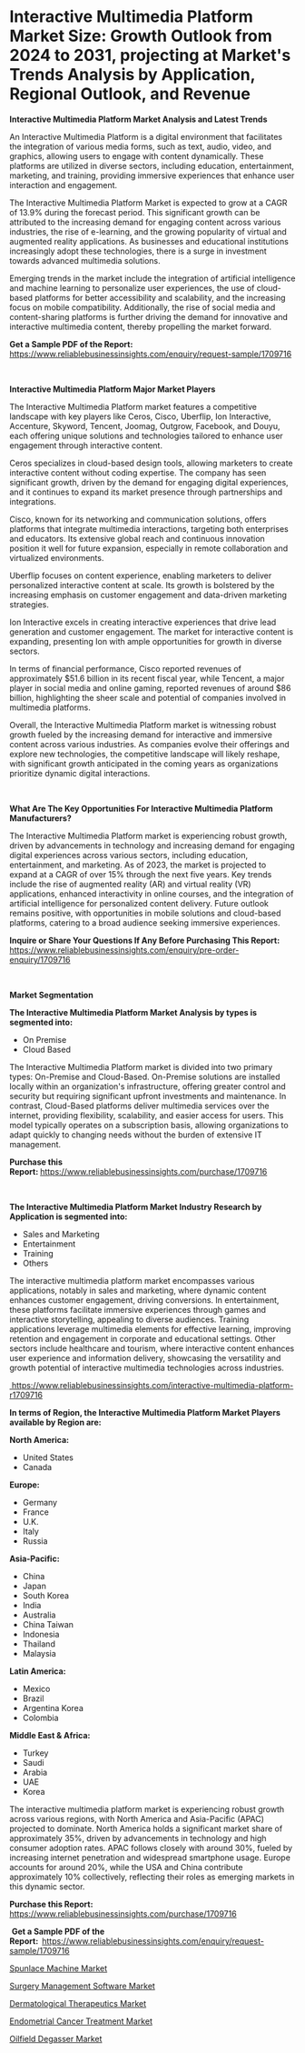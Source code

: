 <p><h1>Interactive Multimedia Platform Market Size: Growth Outlook from 2024 to 2031, projecting at Market's Trends Analysis by Application, Regional Outlook, and Revenue</h1></p><p><strong>Interactive Multimedia Platform Market Analysis and Latest Trends</strong></p>
<p><p>An Interactive Multimedia Platform is a digital environment that facilitates the integration of various media forms, such as text, audio, video, and graphics, allowing users to engage with content dynamically. These platforms are utilized in diverse sectors, including education, entertainment, marketing, and training, providing immersive experiences that enhance user interaction and engagement.</p><p>The Interactive Multimedia Platform Market is expected to grow at a CAGR of 13.9% during the forecast period. This significant growth can be attributed to the increasing demand for engaging content across various industries, the rise of e-learning, and the growing popularity of virtual and augmented reality applications. As businesses and educational institutions increasingly adopt these technologies, there is a surge in investment towards advanced multimedia solutions.</p><p>Emerging trends in the market include the integration of artificial intelligence and machine learning to personalize user experiences, the use of cloud-based platforms for better accessibility and scalability, and the increasing focus on mobile compatibility. Additionally, the rise of social media and content-sharing platforms is further driving the demand for innovative and interactive multimedia content, thereby propelling the market forward.</p></p>
<p><strong>Get a Sample PDF of the Report:&nbsp;</strong> <a href="https://www.reliablebusinessinsights.com/enquiry/request-sample/1709716?utm_campaign=96&utm_medium=2&utm_source=Github&utm_content=ia&utm_term=21102024&utm_id=interactive-multimedia-platform">https://www.reliablebusinessinsights.com/enquiry/request-sample/1709716</a></p>
<p>&nbsp;</p>
<p><strong>Interactive Multimedia Platform Major Market Players</strong></p>
<p><p>The Interactive Multimedia Platform market features a competitive landscape with key players like Ceros, Cisco, Uberflip, Ion Interactive, Accenture, Skyword, Tencent, Joomag, Outgrow, Facebook, and Douyu, each offering unique solutions and technologies tailored to enhance user engagement through interactive content.</p><p>Ceros specializes in cloud-based design tools, allowing marketers to create interactive content without coding expertise. The company has seen significant growth, driven by the demand for engaging digital experiences, and it continues to expand its market presence through partnerships and integrations.</p><p>Cisco, known for its networking and communication solutions, offers platforms that integrate multimedia interactions, targeting both enterprises and educators. Its extensive global reach and continuous innovation position it well for future expansion, especially in remote collaboration and virtualized environments.</p><p>Uberflip focuses on content experience, enabling marketers to deliver personalized interactive content at scale. Its growth is bolstered by the increasing emphasis on customer engagement and data-driven marketing strategies.</p><p>Ion Interactive excels in creating interactive experiences that drive lead generation and customer engagement. The market for interactive content is expanding, presenting Ion with ample opportunities for growth in diverse sectors.</p><p>In terms of financial performance, Cisco reported revenues of approximately $51.6 billion in its recent fiscal year, while Tencent, a major player in social media and online gaming, reported revenues of around $86 billion, highlighting the sheer scale and potential of companies involved in multimedia platforms.</p><p>Overall, the Interactive Multimedia Platform market is witnessing robust growth fueled by the increasing demand for interactive and immersive content across various industries. As companies evolve their offerings and explore new technologies, the competitive landscape will likely reshape, with significant growth anticipated in the coming years as organizations prioritize dynamic digital interactions.</p></p>
<p>&nbsp;</p>
<p><strong>What Are The Key Opportunities For Interactive Multimedia Platform Manufacturers?</strong></p>
<p><p>The Interactive Multimedia Platform market is experiencing robust growth, driven by advancements in technology and increasing demand for engaging digital experiences across various sectors, including education, entertainment, and marketing. As of 2023, the market is projected to expand at a CAGR of over 15% through the next five years. Key trends include the rise of augmented reality (AR) and virtual reality (VR) applications, enhanced interactivity in online courses, and the integration of artificial intelligence for personalized content delivery. Future outlook remains positive, with opportunities in mobile solutions and cloud-based platforms, catering to a broad audience seeking immersive experiences.</p></p>
<p><strong>Inquire or Share Your Questions If Any Before Purchasing This Report:</strong> <a href="https://www.reliablebusinessinsights.com/enquiry/pre-order-enquiry/1709716?utm_campaign=96&utm_medium=2&utm_source=Github&utm_content=ia&utm_term=21102024&utm_id=interactive-multimedia-platform">https://www.reliablebusinessinsights.com/enquiry/pre-order-enquiry/1709716</a></p>
<p>&nbsp;</p>
<p><strong>Market Segmentation</strong></p>
<p><strong>The Interactive Multimedia Platform Market Analysis by types is segmented into:</strong></p>
<p><ul><li>On Premise</li><li>Cloud Based</li></ul></p>
<p><p>The Interactive Multimedia Platform market is divided into two primary types: On-Premise and Cloud-Based. On-Premise solutions are installed locally within an organization's infrastructure, offering greater control and security but requiring significant upfront investments and maintenance. In contrast, Cloud-Based platforms deliver multimedia services over the internet, providing flexibility, scalability, and easier access for users. This model typically operates on a subscription basis, allowing organizations to adapt quickly to changing needs without the burden of extensive IT management.</p></p>
<p><strong>Purchase this Report:&nbsp;</strong><a href="https://www.reliablebusinessinsights.com/purchase/1709716?utm_campaign=96&utm_medium=2&utm_source=Github&utm_content=ia&utm_term=21102024&utm_id=interactive-multimedia-platform">https://www.reliablebusinessinsights.com/purchase/1709716</a></p>
<p>&nbsp;</p>
<p><strong>The Interactive Multimedia Platform Market Industry Research by Application is segmented into:</strong></p>
<p><ul><li>Sales and Marketing</li><li>Entertainment</li><li>Training</li><li>Others</li></ul></p>
<p><p>The interactive multimedia platform market encompasses various applications, notably in sales and marketing, where dynamic content enhances customer engagement, driving conversions. In entertainment, these platforms facilitate immersive experiences through games and interactive storytelling, appealing to diverse audiences. Training applications leverage multimedia elements for effective learning, improving retention and engagement in corporate and educational settings. Other sectors include healthcare and tourism, where interactive content enhances user experience and information delivery, showcasing the versatility and growth potential of interactive multimedia technologies across industries.</p></p>
<p><a href="https://www.reliablebusinessinsights.com/interactive-multimedia-platform-r1709716?utm_campaign=96&utm_medium=2&utm_source=Github&utm_content=ia&utm_term=21102024&utm_id=interactive-multimedia-platform">&nbsp;https://www.reliablebusinessinsights.com/interactive-multimedia-platform-r1709716</a></p>
<p><strong>In terms of Region, the Interactive Multimedia Platform Market Players available by Region are:</strong></p>
<p>
    <p> <strong> North America: </strong>
        <ul>
            <li>United States</li>
            <li>Canada</li>
        </ul>
        </p> 
    <p> <strong> Europe: </strong>
        <ul>
            <li>Germany</li>
            <li>France</li>
            <li>U.K.</li>
            <li>Italy</li>
            <li>Russia</li>
        </ul>
        </p> 
    <p> <strong> Asia-Pacific: </strong>
        <ul>
            <li>China</li>
            <li>Japan</li>
            <li>South Korea</li>
            <li>India</li>
            <li>Australia</li>
            <li>China Taiwan</li>
            <li>Indonesia</li>
            <li>Thailand</li>
            <li>Malaysia</li>
        </ul>
        </p> 
    <p> <strong> Latin America: </strong>
        <ul>
            <li>Mexico</li>
            <li>Brazil</li>
            <li>Argentina Korea</li>
            <li>Colombia</li>
        </ul>
        </p> 
    <p> <strong> Middle East & Africa: </strong>
        <ul>
            <li>Turkey</li>
            <li>Saudi</li>
            <li>Arabia</li>
            <li>UAE</li>
            <li>Korea</li>
        </ul>
    </p>
    </p>
<p><p>The interactive multimedia platform market is experiencing robust growth across various regions, with North America and Asia-Pacific (APAC) projected to dominate. North America holds a significant market share of approximately 35%, driven by advancements in technology and high consumer adoption rates. APAC follows closely with around 30%, fueled by increasing internet penetration and widespread smartphone usage. Europe accounts for around 20%, while the USA and China contribute approximately 10% collectively, reflecting their roles as emerging markets in this dynamic sector.</p></p>
<p><strong>Purchase this Report: </strong><a href="https://www.reliablebusinessinsights.com/purchase/1709716?utm_campaign=96&utm_medium=2&utm_source=Github&utm_content=ia&utm_term=21102024&utm_id=interactive-multimedia-platform">https://www.reliablebusinessinsights.com/purchase/1709716</a></p>
<p>&nbsp;<strong>Get a Sample PDF of the Report:&nbsp;&nbsp;</strong><a href="https://www.reliablebusinessinsights.com/enquiry/request-sample/1709716?utm_campaign=96&utm_medium=2&utm_source=Github&utm_content=ia&utm_term=21102024&utm_id=interactive-multimedia-platform">https://www.reliablebusinessinsights.com/enquiry/request-sample/1709716</a></p>
<p><strong></strong></p>
<p><p><a href="https://issuu.com/reportprime-2/docs/spunlace-machine-market-size-2030.p_aed2becfb09ff7?utm_campaign=96&utm_medium=2&utm_source=Github&utm_content=ia&utm_term=21102024&utm_id=interactive-multimedia-platform">Spunlace Machine Market</a></p><p><a href="https://github.com/bramarquesw0f/Market-Research-Report-List-1/blob/main/surgery-management-software-market.md?utm_campaign=96&utm_medium=2&utm_source=Github&utm_content=ia&utm_term=21102024&utm_id=interactive-multimedia-platform">Surgery Management Software Market</a></p><p><a href="https://www.linkedin.com/pulse/dermatological-therapeutics-market-report-product-type-end-ncn7c?utm_campaign=96&utm_medium=2&utm_source=Github&utm_content=ia&utm_term=21102024&utm_id=interactive-multimedia-platform">Dermatological Therapeutics Market</a></p><p><a href="https://www.linkedin.com/pulse/endometrial-cancer-treatment-market-segmentation-applications-pjhyc?utm_campaign=96&utm_medium=2&utm_source=Github&utm_content=ia&utm_term=21102024&utm_id=interactive-multimedia-platform">Endometrial Cancer Treatment Market</a></p><p><a href="https://issuu.com/reportprime-2/docs/oilfield-degasser-market-size-2030._fbe9ab51325a75?utm_campaign=96&utm_medium=2&utm_source=Github&utm_content=ia&utm_term=21102024&utm_id=interactive-multimedia-platform">Oilfield Degasser Market</a></p></p>